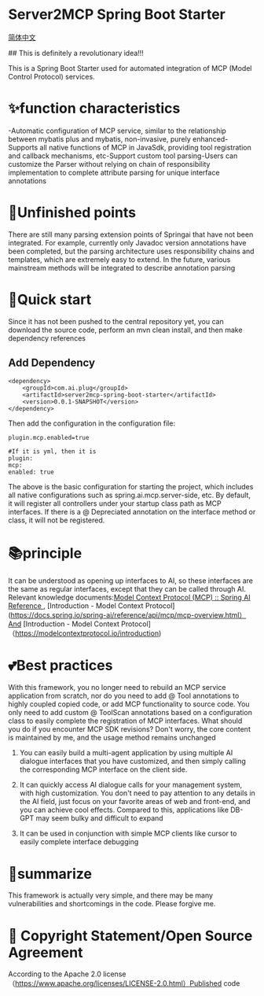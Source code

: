 # Server2MCP Spring Boot Starter

[简体中文](README_zh.md)

## This is definitely a revolutionary idea!!!

This is a Spring Boot Starter used for automated integration of MCP (Model Control Protocol) services.

# ✨function characteristics

-Automatic configuration of MCP service, similar to the relationship between mybatis plus and mybatis, non-invasive, purely enhanced-Supports all native functions of MCP in JavaSdk, providing tool registration and callback mechanisms, etc-Support custom tool parsing-Users can customize the Parser without relying on chain of responsibility implementation to complete attribute parsing for unique interface annotations

# 👀Unfinished points

There are still many parsing extension points of Springai that have not been integrated. For example, currently only Javadoc version annotations have been completed, but the parsing architecture uses responsibility chains and templates, which are extremely easy to extend. In the future, various mainstream methods will be integrated to describe annotation parsing

# 🎯Quick start

Since it has not been pushed to the central repository yet, you can download the source code, perform an mvn clean install, and then make dependency references

## Add Dependency

    <dependency>
        <groupId>com.ai.plug</groupId>
        <artifactId>server2mcp-spring-boot-starter</artifactId>
        <version>0.0.1-SNAPSHOT</version>
    </dependency>

Then add the configuration in the configuration file:

    plugin.mcp.enabled=true
    
    #If it is yml, then it is
    plugin:
    mcp:
    enabled: true

The above is the basic configuration for starting the project, which includes all native configurations such as spring.ai.mcp.server-side, etc. By default, it will register all controllers under your startup class path as MCP interfaces. If there is a @ Depreciated annotation on the interface method or class, it will not be registered.

# 📚principle

It can be understood as opening up interfaces to AI, so these interfaces are the same as regular interfaces, except that they can be called through AI. Relevant knowledge documents:[Model Context Protocol (MCP) :: Spring AI Reference ](https://docs.spring.io/spring-ai/reference/api/mcp/mcp-overview.html) , [Introduction - Model Context Protocol](https://docs.spring.io/spring-ai/reference/api/mcp/mcp-overview.html）And [Introduction - Model Context Protocol]（https://modelcontextprotocol.io/introduction)

# 💕Best practices

With this framework, you no longer need to rebuild an MCP service application from scratch, nor do you need to add @ Tool annotations to highly coupled copied code, or add MCP functionality to source code. You only need to add custom @ ToolScan annotations based on a configuration class to easily complete the registration of MCP interfaces. What should you do if you encounter MCP SDK revisions? Don't worry, the core content is maintained by me, and the usage method remains unchanged

1. You can easily build a multi-agent application by using multiple AI dialogue interfaces that you have customized, and then simply calling the corresponding MCP interface on the client side.
  
2. It can quickly access AI dialogue calls for your management system, with high customization. You don't need to pay attention to any details in the AI field, just focus on your favorite areas of web and front-end, and you can achieve cool effects. Compared to this, applications like DB-GPT may seem bulky and difficult to expand
  
3. It can be used in conjunction with simple MCP clients like cursor to easily complete interface debugging
  

# 🔔summarize

This framework is actually very simple, and there may be many vulnerabilities and shortcomings in the code. Please forgive me.

# 📄 Copyright Statement/Open Source Agreement

According to the Apache 2.0 license（https://www.apache.org/licenses/LICENSE-2.0.html）Published code
